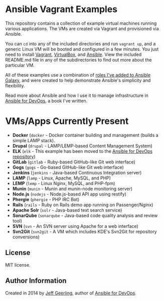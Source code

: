 # Ansible Vagrant Examples

This repository contains a collection of example virtual machines running various applications. The VMs are created via Vagrant and provisioned via Ansible.

You can `cd` into any of the included directories and run `vagrant up`, and a generic Linux VM will be booted and configured in a few minutes. You just need to install [Vagrant](http://vagrantup.com/), [VirtualBox](https://www.virtualbox.org/), and [Ansible](http://www.ansible.com/). View the included README.md file in any of the subdirectories to find out more about the particular VM.

All of these examples use a combination of [roles I&#39;ve added to Ansible Galaxy](https://www.jeffgeerling.com/blog/using-ansible-galaxy), and were created to help demonstrate Ansible's simplicity and flexibility.

Read more about Ansible and how I use it to manage infrastructure in [Ansible for DevOps](https://www.ansiblefordevops.com/), a book I've written.

# VMs/Apps Currently Present

- **Docker** (`docker` - Docker container building and management (builds a simple LAMP stack).
- **Drupal** (`drupal` - LAMP/LEMP-based Content Management System)
- **ELK** (`elk` - This example has been moved to the [Ansible for DevOps repository](https://github.com/geerlingguy/ansible-for-devops))
- **GitLab** (`gitlab` - Ruby-based GitHub-like Git web interface)
- **Gogs** (`gogs` - Go-based GitHub-like Git web interface)
- **Jenkins** (`jenkins` - Java-based Continuous Integration server)
- **LAMP** (`lamp` - Linux, Apache, MySQL, and PHP)
- **LEMP** (`lemp` - Linux Nginx, MySQL, and PHP-fpm)
- **Munin** (`munin` - Munin and munin-node monitoring server)
- **Node.js** (`nodejs` - Node.js-based API app using restify)
- **Phergie** (`phergie` - PHP IRC Bot)
- **Rails** (`rails` - Ruby on Rails demo app running on Passenger/Nginx)
- **Apache Solr** (`solr` - Java-based text search service)
- **SonarQube** (`sonarqube` - Java-based code quality analysis and review tool)
- **SVN** (`svn` - An SVN server using Apache for a web interface)
- **Svn2Git** (`svn2git` - A VM which includes KDE's Svn2Git for repository conversions)

## License

MIT license.

## Author Information

Created in 2014 by [Jeff Geerling](https://www.jeffgeerling.com/), author of [Ansible for DevOps](https://www.ansiblefordevops.com/).
